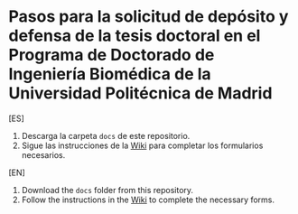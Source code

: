 # Pasos para la solicitud de depósito y defensa de la tesis doctoral en el Programa de Doctorado de Ingeniería Biomédica de la Universidad Politécnica de Madrid

[ES]
1. Descarga la carpeta `docs` de este repositorio.
2. Sigue las instrucciones de la [Wiki](https://github.com/capdibupm/normativa/wiki/Proceso-de-presentacion-de-tesis) para completar los formularios necesarios.

[EN]
1. Download the `docs` folder from this repository.
2. Follow the instructions in the [Wiki](https://github.com/capdibupm/normativa/wiki/Thesis-submission-process) to complete the necessary forms.
